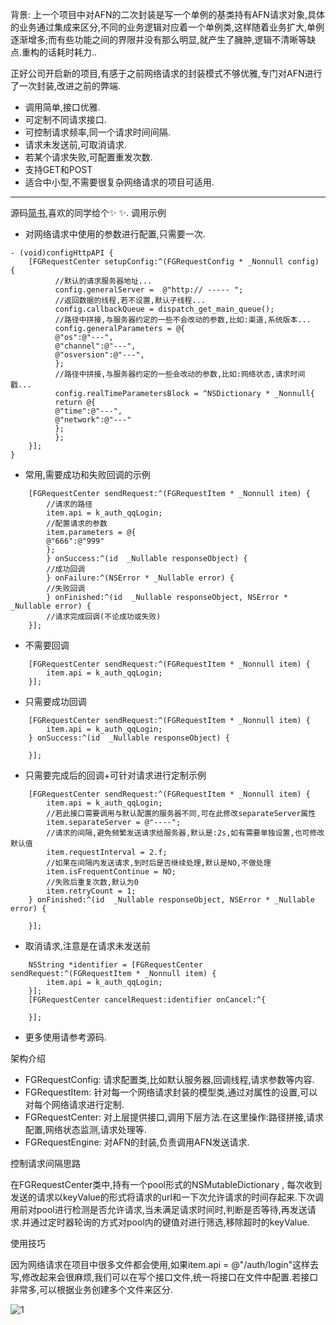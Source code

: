 背景:
上一个项目中对AFN的二次封装是写一个单例的基类持有AFN请求对象,具体的业务通过集成来区分,不同的业务逻辑对应着一个单例类,这样随着业务扩大,单例逐渐增多;而有些功能之间的界限并没有那么明显,就产生了臃肿,逻辑不清晰等缺点.重构的话耗时耗力..

正好公司开启新的项目,有感于之前网络请求的封装模式不够优雅,专门对AFN进行了一次封装,改进之前的弊端.
- 调用简单,接口优雅.
- 可定制不同请求接口.
- 可控制请求频率,同一个请求时间间隔.
- 请求未发送前,可取消请求.
- 若某个请求失败,可配置重发次数.
- 支持GET和POST
- 适合中小型,不需要很复杂网络请求的项目可适用.
---
源码[简书](https://www.jianshu.com/p/9194daf4d5eb),喜欢的同学给个✨ ✨.
调用示例
- 对网络请求中使用的参数进行配置,只需要一次.
```
- (void)configHttpAPI {
    [FGRequestCenter setupConfig:^(FGRequestConfig * _Nonnull config) {
          //默认的请求服务器地址...
          config.generalServer =  @"http:// ----- ";
          //返回数据的线程,若不设置,默认子线程...
          config.callbackQueue = dispatch_get_main_queue();
          //路径中拼接,与服务器约定的一些不会改动的参数,比如:渠道,系统版本...
          config.generalParameters = @{
          @"os":@"---",
          @"channel":@"---",
          @"osversion":@"---",
          };
          //路径中拼接,与服务器约定的一些会改动的参数,比如:网络状态,请求时间戳...
          config.realTimeParametersBlock = ^NSDictionary * _Nonnull{
          return @{
          @"time":@"---",
          @"network":@"---"
          };
          };
    }];
}
```
- 常用,需要成功和失败回调的示例
```
    [FGRequestCenter sendRequest:^(FGRequestItem * _Nonnull item) {
        //请求的路径
        item.api = k_auth_qqLogin;
        //配置请求的参数
        item.parameters = @{
        @"666":@"999"
        };
        } onSuccess:^(id  _Nullable responseObject) {
        //成功回调
        } onFailure:^(NSError * _Nullable error) {
        //失败回调
        } onFinished:^(id  _Nullable responseObject, NSError * _Nullable error) {
        //请求完成回调(不论成功或失败)
    }];
```
- 不需要回调
```
    [FGRequestCenter sendRequest:^(FGRequestItem * _Nonnull item) {
        item.api = k_auth_qqLogin;
    }];
```
- 只需要成功回调
```
    [FGRequestCenter sendRequest:^(FGRequestItem * _Nonnull item) {
        item.api = k_auth_qqLogin;
    } onSuccess:^(id  _Nullable responseObject) {

    }];
```
- 只需要完成后的回调+可针对请求进行定制示例
```
    [FGRequestCenter sendRequest:^(FGRequestItem * _Nonnull item) {
        item.api = k_auth_qqLogin;
        //若此接口需要调用与默认配置的服务器不同,可在此修改separateServer属性
        item.separateServer = @"----";
        //请求的间隔,避免频繁发送请求给服务器,默认是:2s,如有需要单独设置,也可修改默认值
        item.requestInterval = 2.f;
        //如果在间隔内发送请求,到时后是否继续处理,默认是NO,不做处理
        item.isFrequentContinue = NO;
        //失败后重复次数,默认为0
        item.retryCount = 1;
    } onFinished:^(id  _Nullable responseObject, NSError * _Nullable error) {

    }];
```
- 取消请求,注意是在请求未发送前
```
    NSString *identifier = [FGRequestCenter sendRequest:^(FGRequestItem * _Nonnull item) {
        item.api = k_auth_qqLogin;
    }];
    [FGRequestCenter cancelRequest:identifier onCancel:^{

    }];
```
- 更多使用请参考源码.

架构介绍

- FGRequestConfig: 请求配置类,比如默认服务器,回调线程,请求参数等内容.
- FGRequestItem:  针对每一个网络请求封装的模型类,通过对属性的设置,可以对每个网络请求进行定制.
- FGRequestCenter: 对上层提供接口,调用下层方法.在这里操作:路径拼接,请求配置,网络状态监测,请求处理等.
- FGRequestEngine: 对AFN的封装,负责调用AFN发送请求.

控制请求间隔思路

在FGRequestCenter类中,持有一个pool形式的NSMutableDictionary , 每次收到发送的请求以keyValue的形式将请求的url和一下次允许请求的时间存起来.下次调用前对pool进行检测是否允许请求,当未满足请求时间时,判断是否等待,再发送请求.并通过定时器轮询的方式对pool内的键值对进行筛选,移除超时的keyValue.

使用技巧

因为网络请求在项目中很多文件都会使用,如果item.api = @"/auth/login"这样去写,修改起来会很麻烦,我们可以在写个接口文件,统一将接口在文件中配置.若接口非常多,可以根据业务创建多个文件来区分.

![1](https://upload-images.jianshu.io/upload_images/1637319-6859c901443aab88.png?imageMogr2/auto-orient/strip%7CimageView2/2/w/1240)


